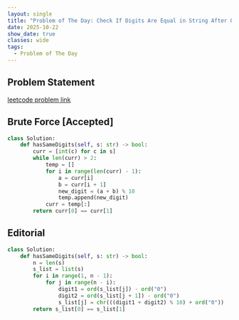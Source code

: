 ```yaml
---
layout: single
title: "Problem of The Day: Check If Digits Are Equal in String After Operations I"
date: 2025-10-22
show_date: true
classes: wide
tags:
  - Problem of The Day
---
```


## Problem Statement

[leetcode problem link](https://leetcode.com/problems/check-if-digits-are-equal-in-string-after-operations-i/description/?envType=daily-question&envId=2025-10-23)

## Brute Force [Accepted]

```python
class Solution:
    def hasSameDigits(self, s: str) -> bool:
        curr = [int(c) for c in s]
        while len(curr) > 2:
            temp = []
            for i in range(len(curr) - 1):
                a = curr[i]
                b = curr[i + 1]
                new_digit = (a + b) % 10
                temp.append(new_digit)
            curr = temp[:]
        return curr[0] == curr[1]
```

## Editorial

```python
class Solution:
    def hasSameDigits(self, s: str) -> bool:
        n = len(s)
        s_list = list(s)
        for i in range(1, n - 1):
            for j in range(n - i):
                digit1 = ord(s_list[j]) - ord("0")
                digit2 = ord(s_list[j + 1]) - ord("0")
                s_list[j] = chr(((digit1 + digit2) % 10) + ord("0"))
        return s_list[0] == s_list[1]
```
